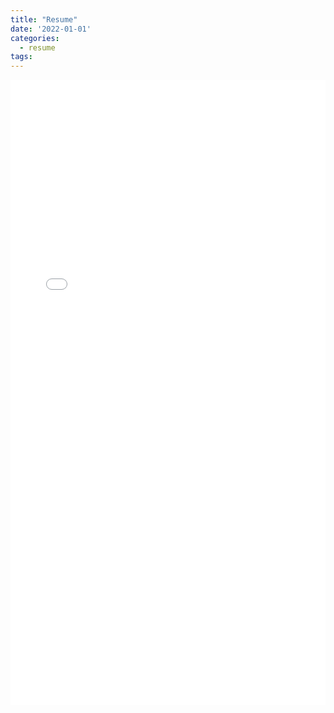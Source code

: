 ```yaml
---
title: "Resume"
date: '2022-01-01'
categories:
  - resume
tags:
---
```


<!-- <embed src="/assets/images/lamp.pdf" width="500" height="375"> -->

<iframe src="/assets/images/Jeremy_Thaller_Resume.pdf" width="100%" height=1000px style="border:none;"></iframe>